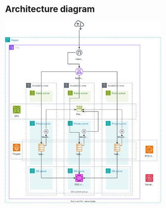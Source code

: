 # Architecture diagram

![Mealie Recipe Manager deployment diagram](doc/mealie-recipe-manager.drawio.svg)
